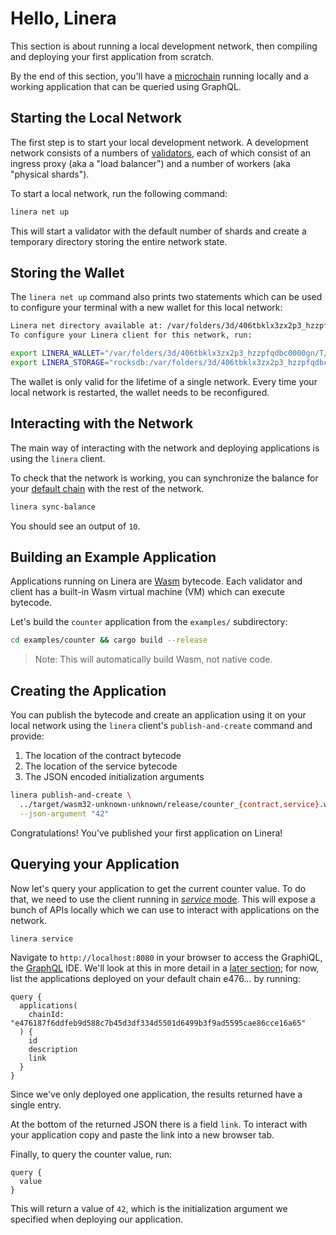 # Hello, Linera

This section is about running a local development network, then compiling and
deploying your first application from scratch.

By the end of this section, you'll have a
[microchain](../core_concepts/microchains.md) running locally and a working
application that can be queried using GraphQL.

## Starting the Local Network

The first step is to start your local development network. A development network
consists of a numbers of [validators](../advanced_topics/validators.md), each of
which consist of an ingress proxy (aka a "load balancer") and a number of
workers (aka "physical shards").

To start a local network, run the following command:

```bash
linera net up
```

This will start a validator with the default number of shards and create a
temporary directory storing the entire network state.

## Storing the Wallet

The `linera net up` command also prints two statements which can be used to
configure your terminal with a new wallet for this local network:

```bash
Linera net directory available at: /var/folders/3d/406tbklx3zx2p3_hzzpfqdbc0000gn/T/.tmpvJ6lJI
To configure your Linera client for this network, run:

export LINERA_WALLET="/var/folders/3d/406tbklx3zx2p3_hzzpfqdbc0000gn/T/.tmpvJ6lJI/wallet_0.json"
export LINERA_STORAGE="rocksdb:/var/folders/3d/406tbklx3zx2p3_hzzpfqdbc0000gn/T/.tmpvJ6lJI/linera.db"
```

The wallet is only valid for the lifetime of a single network. Every time your
local network is restarted, the wallet needs to be reconfigured.

## Interacting with the Network

The main way of interacting with the network and deploying applications is using
the `linera` client.

To check that the network is working, you can synchronize the balance for your
[default chain](../core_concepts/wallet.md) with the rest of the network.

```bash
linera sync-balance
```

You should see an output of `10`.

## Building an Example Application

Applications running on Linera are [Wasm](https://webassembly.org/) bytecode.
Each validator and client has a built-in Wasm virtual machine (VM) which can
execute bytecode.

Let's build the `counter` application from the `examples/` subdirectory:

```bash
cd examples/counter && cargo build --release
```

> Note: This will automatically build Wasm, not native code.

## Creating the Application

You can publish the bytecode and create an application using it on your local
network using the `linera` client's `publish-and-create` command and provide:

1. The location of the contract bytecode
2. The location of the service bytecode
3. The JSON encoded initialization arguments

```bash
linera publish-and-create \
  ../target/wasm32-unknown-unknown/release/counter_{contract,service}.wasm \
  --json-argument "42"
```

Congratulations! You've published your first application on Linera!

## Querying your Application

Now let's query your application to get the current counter value. To do that,
we need to use the client running in
[_service_ mode](../core_concepts/node_service.md). This will expose a bunch of
APIs locally which we can use to interact with applications on the network.

```bash
linera service
```

<!-- TODO: add graphiql image here -->

Navigate to `http://localhost:8080` in your browser to access the GraphiQL, the
[GraphQL](https://graphql.org) IDE. We'll look at this in more detail in a
[later section](../core_concepts/wallet.md#graphql); for now, list the
applications deployed on your default chain e476… by running:

```gql
query {
  applications(
    chainId: "e476187f6ddfeb9d588c7b45d3df334d5501d6499b3f9ad5595cae86cce16a65"
  ) {
    id
    description
    link
  }
}
```

Since we've only deployed one application, the results returned have a single
entry.

At the bottom of the returned JSON there is a field `link`. To interact with
your application copy and paste the link into a new browser tab.

Finally, to query the counter value, run:

```gql
query {
  value
}
```

This will return a value of `42`, which is the initialization argument we
specified when deploying our application.
